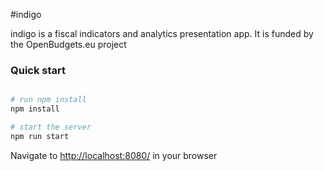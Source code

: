 #indigo

indigo is a fiscal indicators and analytics presentation app. It is funded by the OpenBudgets.eu project

### Quick start

```bash

# run npm install
npm install

# start the server
npm run start
```

Navigate to [http://localhost:8080/](http://localhost:8080/) in your browser

